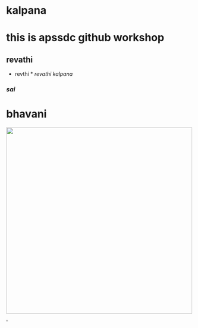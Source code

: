 # kalpana
# this is apssdc github workshop
## revathi
* revthi *
*revathi*
_kalpana_
### *sai*
# bhavani
<img src="https://st.depositphotos.com/2010501/4424/i/950/depositphotos_44249071-stock-photo-single-beautiful-red-rose.jpg" height="500" width="500">

'
